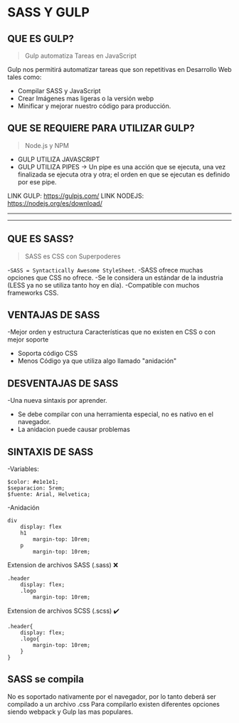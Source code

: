 # SASS Y GULP

## QUE ES GULP?

> Gulp automatiza Tareas en JavaScript

Gulp nos permitirá automatizar tareas que son repetitivas en Desarrollo Web tales como:

- Compilar SASS y JavaScript
- Crear Imágenes mas ligeras o la versión webp
- Minificar y mejorar nuestro código para producción.

## QUE SE REQUIERE PARA UTILIZAR GULP?

> Node.js y NPM

- GULP UTILIZA JAVASCRIPT
- GULP UTILIZA PIPES -> Un pipe es una acción que se ejecuta, una vez finalizada se ejecuta otra y otra; el orden en que se ejecutan es definido por ese pipe.

LINK GULP: https://gulpjs.com/
LINK NODEJS: https://nodejs.org/es/download/

---

---

## QUE ES SASS?

> SASS es CSS con Superpoderes

-`SASS = Syntactically Awesome StyleSheet`.
-SASS ofrece muchas opciones que CSS no ofrece.
-Se le considera un estándar de la industria (LESS ya no se utiliza tanto hoy en día).
-Compatible con muchos frameworks CSS.

## VENTAJAS DE SASS

-Mejor orden y estructura
Características que no existen en CSS o con mejor soporte

- Soporta código CSS
- Menos Código ya que utiliza algo llamado "anidación"

## DESVENTAJAS DE SASS

-Una nueva sintaxis por aprender.

- Se debe compilar con una herramienta especial, no es nativo en el navegador.
- La anidacion puede causar problemas

## SINTAXIS DE SASS

-Variables:

    $color: #e1e1e1;
    $separacion: 5rem;
    $fuente: Arial, Helvetica;

-Anidación

    div
    	display: flex
    	h1
    		margin-top: 10rem;
    	p
    		margin-top: 10rem;

Extension de archivos SASS (.sass) ❌

    .header
    	display: flex;
    	.logo
    		margin-top: 10rem;

Extension de archivos SCSS (.scss) ✔️

    .header{
    	display: flex;
    	.logo{
    		margin-top: 10rem;
    	}
    }

## SASS se compila

No es soportado nativamente por el navegador, por lo tanto deberá ser compilado a un archivo .css
Para compilarlo existen diferentes opciones siendo webpack y Gulp las mas populares.
